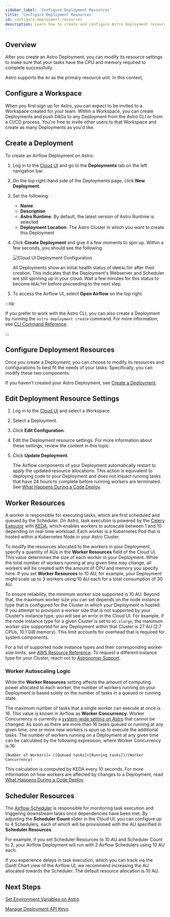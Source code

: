 ```yaml
---
sidebar_label: 'Configure Deployment Resources'
title: 'Configure Deployment Resources'
id: configure-deployment-resources
description: Learn how to create and configure Astro Deployment resources.
---
```


## Overview

After you create an Astro Deployment, you can modify its resource settings to make sure that your tasks have the CPU and memory required to complete successfully.

Astro supports the `AU` as the primary resource unit. In this context,

## Configure a Workspace

When you first sign up for Astro, you can expect to be invited to a Workspace created for your team. Within a Workspace, you can create Deployments and push DAGs to any Deployment from the Astro CLI or from a CI/CD process. You're free to invite other users to that Workspace and create as many Deployments as you'd like.

## Create a Deployment

To create an Airflow Deployment on Astro:

1. Log in to the [Cloud UI](https://cloud.astronomer.io) and go to the **Deployments** tab on the left navigation bar.
2. On the top right-hand side of the Deployments page, click **New Deployment**.
3. Set the following:
    - **Name**
    - **Description**
    - **Astro Runtime**: By default, the latest version of Astro Runtime is selected
    - **Deployment Location**: The Astro Cluster in which you want to create this Deployment

3. Click **Create Deployment** and give it a few moments to spin up. Within a few seconds, you should see the following:

    ![Cloud UI Deployment Configuration](/img/docs/deployment-configuration.png)

    All Deployments show an initial health status of `UNHEALTHY` after their creation. This indicates that the Deployment's Webserver and Scheduler are still spinning up in your cloud. Wait a few minutes for this status to become `HEALTHY` before proceeding to the next step.

4. To access the Airflow UI, select **Open Airflow** on the top right.

:::tip

If you prefer to work with the Astro CLI, you can also create a Deployment by running the `astro deployment create` command. For more information, see [CLI Command Reference](cli/astro-deployment-create.md).

:::

## Configure Deployment Resources

Once you create a Deployment, you can choose to modify its resources and configurations to best fit the needs of your tasks. Specifically, you can modify these two components:

If you haven't created your Astro Deployment, see [Create a Deployment](create-deployment.md).

## Edit Deployment Resource Settings

1. Log in to the [Cloud UI](https://cloud.astronomer.io) and select a Workspace.
2. Select a Deployment.
3. Click **Edit Configuration**.
4. Edit the Deployment resource settings. For more information about these settings, review the content in this topic.
5. Click **Update Deployment**.

    The Airflow components of your Deployment automatically restart to apply the updated resource allocations. This action is equivalent to deploying code to your Deployment and does not impact running tasks that have 24 hours to complete before running workers are terminated. See [What Happens During a Code Deploy](deploy-code.md#what-happens-during-a-code-deploy).

## Worker Resources

A worker is responsible for executing tasks, which are first scheduled and queued by the Scheduler. On Astro, task execution is powered by the [Celery Executor](https://airflow.apache.org/docs/apache-airflow/stable/executor/celery.html) with [KEDA](https://www.astronomer.io/blog/the-keda-autoscaler), which enables workers to autoscale between 1 and 10 depending on real-time workload. Each worker is a Kubernetes Pod that is hosted within a Kubernetes Node in your Astro Cluster.

To modify the resources allocated to the workers in your Deployment, specify a quantity of AUs in the **Worker Resources** field of the Cloud UI. This value determines the size of each worker in your Deployment. While the total number of workers running at any given time may change, all workers will be created with the amount of CPU and memory you specify here. If you set **Worker Resources** to 10 AU, for example, your Deployment might scale up to 3 workers using 10 AU each for a total consumption of 30 AU.

To ensure reliability, the minimum worker size supported is 10 AU. Beyond that, the maximum worker size you can set depends on the node instance type that is configured for the Cluster in which your Deployment is hosted. If you attempt to provision a worker size that is not supported by your Cluster's instance type, you will see an error in the Cloud UI. For example, if the node instance type for a given Cluster is set to `m5.xlarge`, the maximum worker size supported for any Deployment within that Cluster is 27 AU (2.7 CPUs, 10.1 GiB memory). This limit accounts for overhead that is required for system components.

For a list of supported node instance types and their corresponding worker size limits, see [AWS Resource Reference](resource-reference-aws.md#deployment-worker-size-limits). To request a different instance type for your Cluster, reach out to [Astronomer Support](https://support.astronomer.io).

### Worker Autoscaling Logic

While the **Worker Resources** setting affects the amount of computing power allocated to each worker, the number of workers running on your Deployment is based solely on the number of tasks in a queued or running state.

The maximum number of tasks that a single worker can execute at once is 16. This value is known in Airflow as **Worker Concurrency**. Worker Concurrency is currently a [system-wide setting on Astro](platform-variables.md) that cannot be changed. As soon as there are more than 16 tasks queued or running at any given time, one or more new workers is spun up to execute the additional tasks. The number of workers running on a Deployment at any given time can be calculated by the following expression, where Worker Concurrency is 16:

`[Number of Workers]= ([Queued tasks]+[Running tasks])/(Worker Concurrency)`

This calculation is computed by KEDA every 10 seconds. For more information on how workers are affected by changes to a Deployment, read [What Happens During a Code Deploy](deploy-code.md#what-happens-during-a-code-deploy).

## Scheduler Resources

The [Airflow Scheduler](https://airflow.apache.org/docs/apache-airflow/stable/concepts/scheduler.html) is responsible for monitoring task execution and triggering downstream tasks once dependencies have been met. By adjusting the **Scheduler Count** slider in the Cloud UI, you can configure up to 4 Schedulers, each of which will be provisioned with the AU specified in **Scheduler Resources**.

For example, if you set Scheduler Resources to 10 AU and Scheduler Count to 2, your Airflow Deployment will run with 2 Airflow Schedulers using 10 AU each.

If you experience delays in task execution, which you can track via the Gantt Chart view of the Airflow UI, we recommend increasing the AU allocated towards the Scheduler. The default resource allocation is 10 AU.

## Next Steps

[Set Environment Variables on Astro](environment-variables.md).

[Manage Deployment API Keys](api-keys.md).
